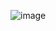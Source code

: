 ![image](https://user-images.githubusercontent.com/85209555/181242715-e2c51d44-1ec9-4103-be8e-e5a7d4a73231.png)
